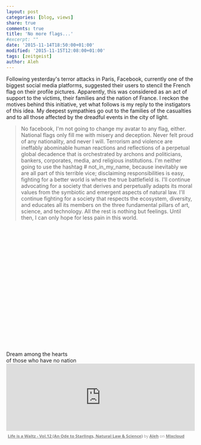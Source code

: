 ```yaml
---
layout: post
categories: [blog, views]
share: true
comments: true
title: 'No more flags...'
#excerpt: ""
date: '2015-11-14T18:50:00+01:00'
modified: '2015-11-15T12:08:00+01:00'
tags: [zeitgeist]
author: Aleh
---
```

Following yesterday's terror attacks in Paris, Facebook, currently one of the biggest social media platforms, suggested their users to stencil the French flag on their profile pictures. Apparently, this was considered as an act of support to the victims, their families and the nation of France. I reckon the motives behind this initiative, yet what follows is my reply to the instigators of this idea. My deepest sympathies go out to the families of the casualties and to all those affected by the dreadful events in the city of light.

 >No facebook, I'm not going to change my avatar to any flag, either. National flags only fill me with misery and deception. Never felt proud of any nationality, and never I will. Terrorism and violence are ineffably abominable human reactions and reflections of a perpetual global decadence that is orchestrated by archons and politicians, bankers, corporates, media, and religious institutions. I'm neither going to use the hashtag # not_in_my_name, because inevitably we are all part of this terrible vice; disclaiming responsibilities is easy, fighting for a better world is where the true battlefield is. I'll continue advocating for a society that derives and perpetually adapts its moral values from the symbiotic and emergent aspects of natural law. I'll continue fighting for a society that respects the ecosystem, diversity, and educates all its members on the three fundamental pillars of art, science, and technology. All the rest is nothing but feelings. Until then, I can only hope for less pain in this world.

 <div class="invisible">
<figure class="center">
<iframe width="70%" height="320" src="about:blank" data-src="https://www.youtube.com/embed/09IRZrL8ZBQ" frameborder="0" allowfullscreen>&nbsp;</iframe>
</figure>
</div>
<div class="central-quote">
Dream among the hearts<br/>
of those who have no nation<br/>
</div>

<iframe width="100%" height="180" src="https://www.mixcloud.com/widget/iframe/?embed_type=widget_standard&amp;embed_uuid=71b1a460-f593-4ffa-828e-89d97a9f90b8&amp;feed=https%3A%2F%2Fwww.mixcloud.com%2FMoonlightFairyTales%2Flife-is-a-waltz-vol12-an-ode-to-starlings-natural-law-science%2F&amp;hide_cover=1&amp;hide_tracklist=1&amp;replace=0" frameborder="0"></iframe><div style="clear: both; height: 3px; width: 652px;"></div><p style="display: block; font-size: 11px; font-family: 'Open Sans', Helvetica, Arial, sans-serif; margin: 0px; padding: 3px 4px; color: rgb(153, 153, 153); width: 652px;"><a href="https://www.mixcloud.com/MoonlightFairyTales/life-is-a-waltz-vol12-an-ode-to-starlings-natural-law-science/?utm_source=widget&amp;utm_medium=web&amp;utm_campaign=base_links&amp;utm_term=resource_link" target="_blank" style="color:#808080; font-weight:bold;">Life is a Waltz - Vol.12 (An Ode to Starlings, Natural Law &amp; Science)</a><span> by </span><a href="https://www.mixcloud.com/MoonlightFairyTales/?utm_source=widget&amp;utm_medium=web&amp;utm_campaign=base_links&amp;utm_term=profile_link" target="_blank" style="color:#808080; font-weight:bold;">Aleh</a><span> on </span><a href="https://www.mixcloud.com/?utm_source=widget&amp;utm_medium=web&amp;utm_campaign=base_links&amp;utm_term=homepage_link" target="_blank" style="color:#808080; font-weight:bold;"> Mixcloud</a></p><div style="clear: both; height: 3px; width: 652px;"></div>